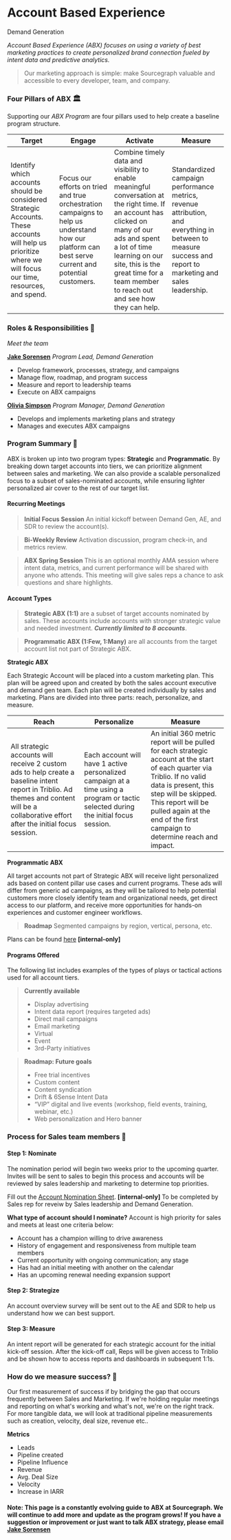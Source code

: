 # Account Based Experience

Demand Generation

_Account Based Experience (ABX) focuses on using a variety of best marketing practices to create personalized brand connection fueled by intent data and predictive analytics._

> Our marketing approach is simple: make Sourcegraph valuable and accessible to every developer, team, and company.

### Four Pillars of ABX 🏛

Supporting our _ABX Program_ are four pillars used to help create a baseline program structure.

| Target                                                                                                                                                      | Engage                                                                                                                                             | Activate                                                                                                                                                                                                                                                            | Measure                                                                                                                                                    |
| ----------------------------------------------------------------------------------------------------------------------------------------------------------- | -------------------------------------------------------------------------------------------------------------------------------------------------- | ------------------------------------------------------------------------------------------------------------------------------------------------------------------------------------------------------------------------------------------------------------------- | ---------------------------------------------------------------------------------------------------------------------------------------------------------- |
| Identify which accounts should be considered Strategic Accounts. These accounts will help us prioritize where we will focus our time, resources, and spend. | Focus our efforts on tried and true orchestration campaigns to help us understand how our platform can best serve current and potential customers. | Combine timely data and visibility to enable meaningful conversation at the right time. If an account has clicked on many of our ads and spent a lot of time learning on our site, this is the great time for a team member to reach out and see how they can help. | Standardized campaign performance metrics, revenue attribution, and everything in between to measure success and report to marketing and sales leadership. |

### Roles & Responsibilities 👥

_Meet the team_

[**Jake Sorensen**](../../../team/index.md#jake-sorensen) _Program Lead, Demand Generation_

- Develop framework, processes, strategy, and campaigns
- Manage flow, roadmap, and program success
- Measure and report to leadership teams
- Execute on ABX campaigns

[**Olivia Simpson**](../../../team/index.md#olivia-simpson) _Program Manager, Demand Generation_

- Develops and implements marketing plans and strategy
- Manages and executes ABX campaigns

### Program Summary 📢

ABX is broken up into two program types: **Strategic** and **Programmatic**. By breaking down target accounts into tiers, we can prioritize alignment between sales and marketing. We can also provide a scalable personalized focus to a subset of sales-nominated accounts, while ensuring lighter personalized air cover to the rest of our target list.

#### Recurring Meetings

> **Initial Focus Session** An initial kickoff between Demand Gen, AE, and SDR to review the account(s).

> **Bi-Weekly Review** Activation discussion, program check-in, and metrics review.

> **ABX Spring Session** This is an optional monthly AMA session where intent data, metrics, and current performance will be shared with anyone who attends. This meeting will give sales reps a chance to ask questions and share highlights.

#### Account Types

> **Strategic ABX (1:1)** are a subset of target accounts nominated by sales. These accounts include accounts with stronger strategic value and needed investment. _**Currently limited to 8 accounts**_.

> **Programmatic ABX (1:Few, 1:Many)** are all accounts from the target account list not part of Strategic ABX.

**Strategic ABX**

Each Strategic Account will be placed into a custom marketing plan. This plan will be agreed upon and created by both the sales account executive and demand gen team. Each plan will be created individually by sales and marketing. Plans are divided into three parts: reach, personalize, and measure.

| Reach                                                                                                                                                                                      | Personalize                                                                                                                          | Measure                                                                                                                                                                                                                                                                   |
| ------------------------------------------------------------------------------------------------------------------------------------------------------------------------------------------ | ------------------------------------------------------------------------------------------------------------------------------------ | ------------------------------------------------------------------------------------------------------------------------------------------------------------------------------------------------------------------------------------------------------------------------- |
| All strategic accounts will receive 2 custom ads to help create a baseline intent report in Triblio. Ad themes and content will be a collaborative effort after the initial focus session. | Each account will have 1 active personalized campaign at a time using a program or tactic selected during the initial focus session. | An initial 360 metric report will be pulled for each strategic account at the start of each quarter via Triblio. If no valid data is present, this step will be skipped. This report will be pulled again at the end of the first campaign to determine reach and impact. |

**Programmatic ABX**

All target accounts not part of Strategic ABX will receive light personalized ads based on content pillar use cases and current programs. These ads will differ from generic ad campaigns, as they will be tailored to help potential customers more closely identify team and organizational needs, get direct access to our platform, and receive more opportunities for hands-on experiences and customer engineer workflows.

> **Roadmap**
> Segmented campaigns by region, vertical, persona, etc.

Plans can be found [here](https://docs.google.com/spreadsheets/d/1WCU_XXs0M4z9EZ4j4tcPmwYesAVqH8ooLWRG5j96KOY/edit?usp=sharing) **[internal-only]**

#### Programs Offered

The following list includes examples of the types of plays or tactical actions used for all account tiers.

> **Currently available**
>
> - Display advertising
> - Intent data report (requires targeted ads)
> - Direct mail campaigns
> - Email marketing
> - Virtual
> - Event
> - 3rd-Party initiatives

> **Roadmap: Future goals**
>
> - Free trial incentives
> - Custom content
> - Content syndication
> - Drift & 6Sense Intent Data
> - “VIP” digital and live events (workshop, field events, training, webinar, etc.)
> - Web personalization and Hero banner

### Process for Sales team members 🚀

#### Step 1: Nominate

The nomination period will begin two weeks prior to the upcoming quarter. Invites will be sent to sales to begin this process and accounts will be reviewed by sales leadership and marketing to determine top priorities.

Fill out the [Account Nomination Sheet](https://docs.google.com/spreadsheets/d/1WCU_XXs0M4z9EZ4j4tcPmwYesAVqH8ooLWRG5j96KOY/edit?usp=sharing). **[internal-only]**
To be completed by Sales rep for reveiw by Sales leadership and Demand Generation.

**What type of account should I nominate?**
Account is high priority for sales and meets at least one criteria below:

- Account has a champion willing to drive awareness
- History of engagement and responsiveness from multiple team members
- Current opportunity with ongoing communication; any stage
- Has had an initial meeting with another on the calendar
- Has an upcoming renewal needing expansion support

#### Step 2: Strategize

An account overview survey will be sent out to the AE and SDR to help us understand how we can best support.

#### Step 3: Measure

An intent report will be generated for each strategic account for the initial kick-off session. After the kick-off call, Reps will be given access to Triblio and be shown how to access reports and dashboards in subsequent 1:1s.

### How do we measure success? 📶

Our first measurement of success if by bridging the gap that occurs frequently between Sales and Marketing. If we're holding regular meetings and reporting on what's working and what's not, we're on the right track. For more tangible data, we will look at traditional pipeline measurements such as creation, velocity, deal size, revenue etc..

**Metrics**

- Leads
- Pipeline created
- Pipeline Influence
- Revenue
- Avg. Deal Size
- Velocity
- Increase in IARR

#### Note: This page is a constantly evolving guide to ABX at Sourcegraph. We will continue to add more and update as the program grows! If you have a suggestion or improvement or just want to talk ABX strategy, please email [Jake Sorensen](mailto:jake@sourcegraph.com)
